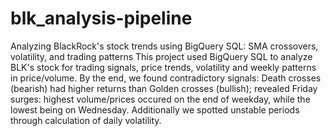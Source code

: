 # blk_analysis-pipeline
Analyzing BlackRock's stock trends using BigQuery SQL: SMA crossovers, volatility, and trading patterns
This project used BigQuery SQL to analyze BLK's stock for trading signals, price trends, volatility and weekly patterns in price/volume. 
By the end, we found contradictory signals: Death crosses (bearish) had higher returns than Golden crosses (bullish); revealed Friday surges: highest volume/prices occured on the end of weekday, while the lowest being on Wednesday. Additionally we spotted unstable periods through calculation of daily volatility. 
